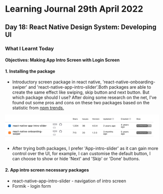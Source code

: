 <h1>Learning Journal 29th April 2022</h1>
<h2>Day 18: React Native Design System: Developing UI</h2>
<h3>What I Learnt Today</h3>
<h4>Objectives: Making App Intro Screen with Login Screen</h4>
<h4>1. Installing the package</h4>
<ul>
  <li>Introductory screen package in react native, 'react-native-onboarding-swiper' and 'react-native-app-intro-slider'.Both packages are able to create the same effect like swiping, skip button and next button. But which package should I use? After doing some research on the net, I've found out some pros and cons on these two packages based on the statistic from <a href="https://www.npmtrends.com/react-native-app-intro-slider-vs-react-native-onboarding-swiper">npm trends.</a></li>  
</ul>
<img src="https://github.com/janson-gan/react-native-training/blob/main/images/Screenshot%202022-04-29%20at%203.42.16%20PM.png" width="800" />
<ul>
  <li>After trying both packages, I prefer 'App-intro-slider' as it can gain more control over the UI, for example, I can customise the default button, I can choose to show or hide 'Next' and 'Skip' or 'Done' buttons.</li>
</ul>
<h4>2. App intro screen necessary packages</h4>
<ul>
  <li>react-native-app-intro-slider - navigation of intro screen</li>
  <li>Formik - login form</li>
</ul>

<p float="left">
  <img src="" width="200" />
 <img src="" width="200" />
</p>

